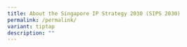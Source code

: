 ```yaml
---
title: About the Singapore IP Strategy 2030 (SIPS 2030)
permalink: /permalink/
variant: tiptap
description: ""
---
```

